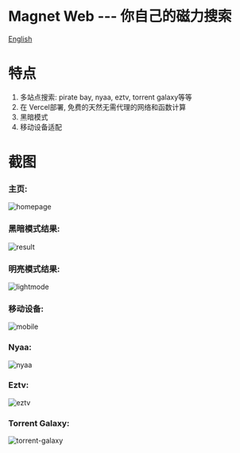 # Magnet Web --- 你自己的磁力搜索

[English](README.md)

# 特点

1. 多站点搜索: pirate bay, nyaa, eztv, torrent galaxy等等
2. 在 Vercel部署, 免费的天然无需代理的网络和函数计算
3. 黑暗模式
4. 移动设备适配

# 截图

### 主页:

![homepage](docs/homepage.png)

### 黑暗模式结果:

![result](docs/result.png)

### 明亮模式结果:

![lightmode](docs/lightmode.png)

### 移动设备:

![mobile](docs/mobile.png)

### Nyaa:

![nyaa](docs/nyaa.png)

### Eztv:

![eztv](docs/eztv.png)

### Torrent Galaxy:

![torrent-galaxy](docs/torrent-galaxy.png)
